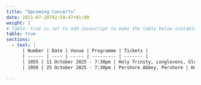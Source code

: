 ```yaml
---
title: "Upcoming Concerts"
date: 2021-07-28T02:59:47+01:00
weight: 1
# Table: true is set to add Javascript to make the table below scalable on mobile device
table: true
sections:
  - text: |
      | Number | Date | Venue | Programme | Tickets |
      | ------ | ---- | ----- | --------- | ------- |
      | 1055 | 11 October 2025 - 7:30pm | Holy Trinity, Longlevens, Gloucester | Haydn - Nelson Mass<br/>Elgar - The Apostles (prologue)</br>John Saunders - Te Deum |  |
      | 1056 | 25 October 2025 - 7:30pm | Pershore Abbey, Pershore | Haydn - Nelson Mass<br/>Elgar - The Apostles (prologue)</br>John Saunders - Te Deum |  |

---
```


